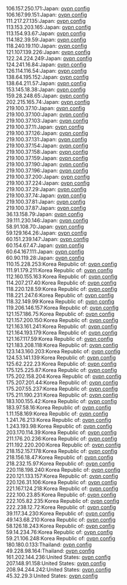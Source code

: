 106.157.250.171:Japan: [ovpn config](vpn/106_157_250_171.ovpn)  
106.167.99.151:Japan: [ovpn config](vpn/106_167_99_151.ovpn)  
111.217.27.135:Japan: [ovpn config](vpn/111_217_27_135.ovpn)  
113.153.203.165:Japan: [ovpn config](vpn/113_153_203_165.ovpn)  
113.154.93.67:Japan: [ovpn config](vpn/113_154_93_67.ovpn)  
114.182.39.59:Japan: [ovpn config](vpn/114_182_39_59.ovpn)  
118.240.19.110:Japan: [ovpn config](vpn/118_240_19_110.ovpn)  
121.107.139.226:Japan: [ovpn config](vpn/121_107_139_226.ovpn)  
122.24.224.249:Japan: [ovpn config](vpn/122_24_224_249.ovpn)  
124.241.16.84:Japan: [ovpn config](vpn/124_241_16_84.ovpn)  
126.114.116.54:Japan: [ovpn config](vpn/126_114_116_54.ovpn)  
138.64.195.152:Japan: [ovpn config](vpn/138_64_195_152.ovpn)  
138.64.211.57:Japan: [ovpn config](vpn/138_64_211_57.ovpn)  
153.145.18.38:Japan: [ovpn config](vpn/153_145_18_38.ovpn)  
159.28.248.65:Japan: [ovpn config](vpn/159_28_248_65.ovpn)  
202.215.165.74:Japan: [ovpn config](vpn/202_215_165_74.ovpn)  
219.100.37.10:Japan: [ovpn config](vpn/219_100_37_10.ovpn)  
219.100.37.100:Japan: [ovpn config](vpn/219_100_37_100.ovpn)  
219.100.37.103:Japan: [ovpn config](vpn/219_100_37_103.ovpn)  
219.100.37.11:Japan: [ovpn config](vpn/219_100_37_11.ovpn)  
219.100.37.126:Japan: [ovpn config](vpn/219_100_37_126.ovpn)  
219.100.37.131:Japan: [ovpn config](vpn/219_100_37_131.ovpn)  
219.100.37.154:Japan: [ovpn config](vpn/219_100_37_154.ovpn)  
219.100.37.158:Japan: [ovpn config](vpn/219_100_37_158.ovpn)  
219.100.37.159:Japan: [ovpn config](vpn/219_100_37_159.ovpn)  
219.100.37.190:Japan: [ovpn config](vpn/219_100_37_190.ovpn)  
219.100.37.196:Japan: [ovpn config](vpn/219_100_37_196.ovpn)  
219.100.37.200:Japan: [ovpn config](vpn/219_100_37_200.ovpn)  
219.100.37.224:Japan: [ovpn config](vpn/219_100_37_224.ovpn)  
219.100.37.29:Japan: [ovpn config](vpn/219_100_37_29.ovpn)  
219.100.37.74:Japan: [ovpn config](vpn/219_100_37_74.ovpn)  
219.100.37.81:Japan: [ovpn config](vpn/219_100_37_81.ovpn)  
219.100.37.87:Japan: [ovpn config](vpn/219_100_37_87.ovpn)  
36.13.158.79:Japan: [ovpn config](vpn/36_13_158_79.ovpn)  
39.111.230.146:Japan: [ovpn config](vpn/39_111_230_146.ovpn)  
58.91.108.70:Japan: [ovpn config](vpn/58_91_108_70.ovpn)  
59.129.164.26:Japan: [ovpn config](vpn/59_129_164_26.ovpn)  
60.151.239.147:Japan: [ovpn config](vpn/60_151_239_147.ovpn)  
60.154.67.47:Japan: [ovpn config](vpn/60_154_67_47.ovpn)  
60.64.167.111:Japan: [ovpn config](vpn/60_64_167_111.ovpn)  
60.90.119.28:Japan: [ovpn config](vpn/60_90_119_28.ovpn)  
110.15.228.253:Korea Republic of: [ovpn config](vpn/110_15_228_253.ovpn)  
111.91.179.211:Korea Republic of: [ovpn config](vpn/111_91_179_211.ovpn)  
112.160.155.163:Korea Republic of: [ovpn config](vpn/112_160_155_163.ovpn)  
114.207.217.40:Korea Republic of: [ovpn config](vpn/114_207_217_40.ovpn)  
118.220.128.59:Korea Republic of: [ovpn config](vpn/118_220_128_59.ovpn)  
118.221.247.6:Korea Republic of: [ovpn config](vpn/118_221_247_6.ovpn)  
118.32.149.99:Korea Republic of: [ovpn config](vpn/118_32_149_99.ovpn)  
119.206.146.157:Korea Republic of: [ovpn config](vpn/119_206_146_157.ovpn)  
121.157.186.75:Korea Republic of: [ovpn config](vpn/121_157_186_75.ovpn)  
121.157.200.150:Korea Republic of: [ovpn config](vpn/121_157_200_150.ovpn)  
121.163.161.241:Korea Republic of: [ovpn config](vpn/121_163_161_241.ovpn)  
121.164.193.179:Korea Republic of: [ovpn config](vpn/121_164_193_179.ovpn)  
121.167.117.59:Korea Republic of: [ovpn config](vpn/121_167_117_59.ovpn)  
121.183.208.118:Korea Republic of: [ovpn config](vpn/121_183_208_118.ovpn)  
123.143.160.203:Korea Republic of: [ovpn config](vpn/123_143_160_203.ovpn)  
124.53.141.139:Korea Republic of: [ovpn config](vpn/124_53_141_139.ovpn)  
125.62.222.23:Korea Republic of: [ovpn config](vpn/125_62_222_23.ovpn)  
175.125.225.87:Korea Republic of: [ovpn config](vpn/175_125_225_87.ovpn)  
175.202.158.204:Korea Republic of: [ovpn config](vpn/175_202_158_204.ovpn)  
175.207.201.44:Korea Republic of: [ovpn config](vpn/175_207_201_44.ovpn)  
175.207.55.237:Korea Republic of: [ovpn config](vpn/175_207_55_237.ovpn)  
175.211.190.231:Korea Republic of: [ovpn config](vpn/175_211_190_231.ovpn)  
183.100.155.42:Korea Republic of: [ovpn config](vpn/183_100_155_42.ovpn)  
183.97.58.16:Korea Republic of: [ovpn config](vpn/183_97_58_16.ovpn)  
1.11.158.169:Korea Republic of: [ovpn config](vpn/1_11_158_169.ovpn)  
1.241.76.213:Korea Republic of: [ovpn config](vpn/1_241_76_213.ovpn)  
1.243.193.98:Korea Republic of: [ovpn config](vpn/1_243_193_98.ovpn)  
203.170.114.39:Korea Republic of: [ovpn config](vpn/203_170_114_39.ovpn)  
211.176.20.236:Korea Republic of: [ovpn config](vpn/211_176_20_236.ovpn)  
211.192.220.200:Korea Republic of: [ovpn config](vpn/211_192_220_200.ovpn)  
218.152.157.178:Korea Republic of: [ovpn config](vpn/218_152_157_178.ovpn)  
218.156.18.47:Korea Republic of: [ovpn config](vpn/218_156_18_47.ovpn)  
218.232.15.97:Korea Republic of: [ovpn config](vpn/218_232_15_97.ovpn)  
220.118.198.240:Korea Republic of: [ovpn config](vpn/220_118_198_240.ovpn)  
220.121.133.157:Korea Republic of: [ovpn config](vpn/220_121_133_157.ovpn)  
220.126.31.106:Korea Republic of: [ovpn config](vpn/220_126_31_106.ovpn)  
221.167.124.218:Korea Republic of: [ovpn config](vpn/221_167_124_218.ovpn)  
222.100.23.85:Korea Republic of: [ovpn config](vpn/222_100_23_85.ovpn)  
222.105.82.235:Korea Republic of: [ovpn config](vpn/222_105_82_235.ovpn)  
222.238.12.72:Korea Republic of: [ovpn config](vpn/222_238_12_72.ovpn)  
39.117.34.230:Korea Republic of: [ovpn config](vpn/39_117_34_230.ovpn)  
49.143.68.210:Korea Republic of: [ovpn config](vpn/49_143_68_210.ovpn)  
58.126.18.243:Korea Republic of: [ovpn config](vpn/58_126_18_243.ovpn)  
59.14.234.76:Korea Republic of: [ovpn config](vpn/59_14_234_76.ovpn)  
59.21.106.248:Korea Republic of: [ovpn config](vpn/59_21_106_248.ovpn)  
180.180.0.133:Thailand: [ovpn config](vpn/180_180_0_133.ovpn)  
49.228.98.164:Thailand: [ovpn config](vpn/49_228_98_164.ovpn)  
161.202.144.236:United States: [ovpn config](vpn/161_202_144_236.ovpn)  
207.148.91.158:United States: [ovpn config](vpn/207_148_91_158.ovpn)  
208.94.244.242:United States: [ovpn config](vpn/208_94_244_242.ovpn)  
45.32.29.3:United States: [ovpn config](vpn/45_32_29_3.ovpn)  
